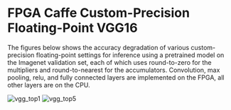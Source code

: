 FPGA Caffe Custom-Precision Floating-Point VGG16
=====================================

The figures below shows the accuracy degradation of various custom-precision floating-point settings for inference using a pretrained model on the Imagenet validation set, each of which uses round-to-zero for the multipliers and round-to-nearest for the accumulators. Convolution, max pooling, relu, and fully connected layers are implemented on the FPGA, all other layers are on the CPU.

![vgg_top1](https://github.com/dicecco1/fpga_caffe/blob/master/models/fpga_vgg16/vgg_top1.png)
![vgg_top5](https://github.com/dicecco1/fpga_caffe/blob/master/models/fpga_vgg16/vgg_top5.png)
